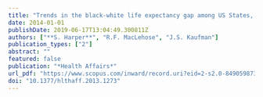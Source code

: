 ```yaml
---
title: "Trends in the black-white life expectancy gap among US States, 1990-2009"
date: 2014-01-01
publishDate: 2019-06-17T13:04:49.300811Z
authors: ["**S. Harper**", "R.F. MacLehose", "J.S. Kaufman"]
publication_types: ["2"]
abstract: ""
featured: false
publication: "*Health Affairs*"
url_pdf: "https://www.scopus.com/inward/record.uri?eid=2-s2.0-84905987398&doi=10.1377%2fhlthaff.2013.1273&partnerID=40&md5=0be880391d7b906319d98ea9705b6b74"
doi: "10.1377/hlthaff.2013.1273"
---
```


